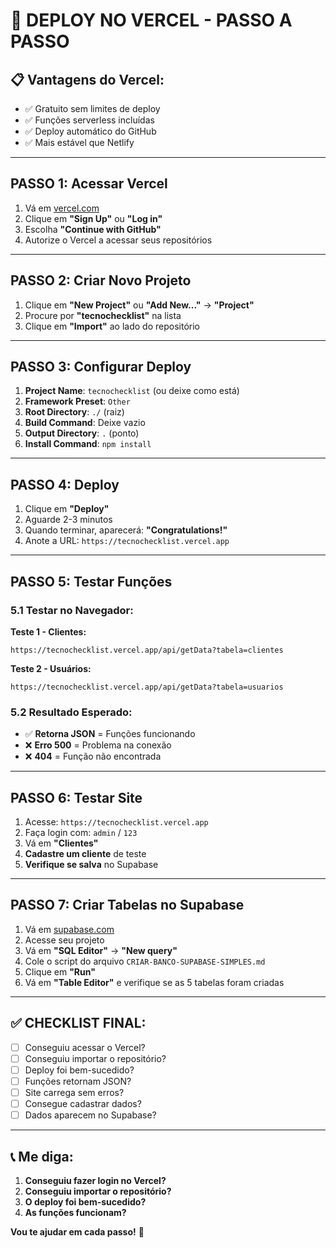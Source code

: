 # 🚀 **DEPLOY NO VERCEL - PASSO A PASSO**

## 📋 **Vantagens do Vercel:**
- ✅ Gratuito sem limites de deploy
- ✅ Funções serverless incluídas
- ✅ Deploy automático do GitHub
- ✅ Mais estável que Netlify

---

## **PASSO 1: Acessar Vercel**

1. Vá em [vercel.com](https://vercel.com)
2. Clique em **"Sign Up"** ou **"Log in"**
3. Escolha **"Continue with GitHub"**
4. Autorize o Vercel a acessar seus repositórios

---

## **PASSO 2: Criar Novo Projeto**

1. Clique em **"New Project"** ou **"Add New..."** → **"Project"**
2. Procure por **"tecnochecklist"** na lista
3. Clique em **"Import"** ao lado do repositório

---

## **PASSO 3: Configurar Deploy**

1. **Project Name**: `tecnochecklist` (ou deixe como está)
2. **Framework Preset**: `Other`
3. **Root Directory**: `./` (raiz)
4. **Build Command**: Deixe vazio
5. **Output Directory**: `.` (ponto)
6. **Install Command**: `npm install`

---

## **PASSO 4: Deploy**

1. Clique em **"Deploy"**
2. Aguarde 2-3 minutos
3. Quando terminar, aparecerá: **"Congratulations!"**
4. Anote a URL: `https://tecnochecklist.vercel.app`

---

## **PASSO 5: Testar Funções**

### **5.1 Testar no Navegador:**

**Teste 1 - Clientes:**
```
https://tecnochecklist.vercel.app/api/getData?tabela=clientes
```

**Teste 2 - Usuários:**
```
https://tecnochecklist.vercel.app/api/getData?tabela=usuarios
```

### **5.2 Resultado Esperado:**
- ✅ **Retorna JSON** = Funções funcionando
- ❌ **Erro 500** = Problema na conexão
- ❌ **404** = Função não encontrada

---

## **PASSO 6: Testar Site**

1. Acesse: `https://tecnochecklist.vercel.app`
2. Faça login com: `admin` / `123`
3. Vá em **"Clientes"**
4. **Cadastre um cliente** de teste
5. **Verifique se salva** no Supabase

---

## **PASSO 7: Criar Tabelas no Supabase**

1. Vá em [supabase.com](https://supabase.com)
2. Acesse seu projeto
3. Vá em **"SQL Editor"** → **"New query"**
4. Cole o script do arquivo `CRIAR-BANCO-SUPABASE-SIMPLES.md`
5. Clique em **"Run"**
6. Vá em **"Table Editor"** e verifique se as 5 tabelas foram criadas

---

## ✅ **CHECKLIST FINAL:**

- [ ] Conseguiu acessar o Vercel?
- [ ] Conseguiu importar o repositório?
- [ ] Deploy foi bem-sucedido?
- [ ] Funções retornam JSON?
- [ ] Site carrega sem erros?
- [ ] Consegue cadastrar dados?
- [ ] Dados aparecem no Supabase?

---

## 📞 **Me diga:**
1. **Conseguiu fazer login no Vercel?**
2. **Conseguiu importar o repositório?**
3. **O deploy foi bem-sucedido?**
4. **As funções funcionam?**

**Vou te ajudar em cada passo!** 🚀
